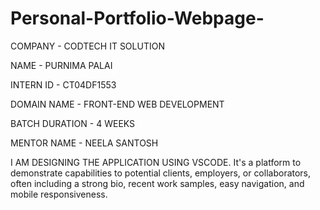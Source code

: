 # Personal-Portfolio-Webpage-

COMPANY - CODTECH IT SOLUTION

NAME - PURNIMA PALAI

INTERN ID - CT04DF1553

DOMAIN NAME - FRONT-END WEB DEVELOPMENT

BATCH DURATION - 4 WEEKS

MENTOR NAME - NEELA SANTOSH

I AM DESIGNING THE APPLICATION USING VSCODE. It's a platform to demonstrate capabilities to potential clients, employers, or collaborators, often including a strong bio, recent work samples, easy navigation, and mobile responsiveness.

